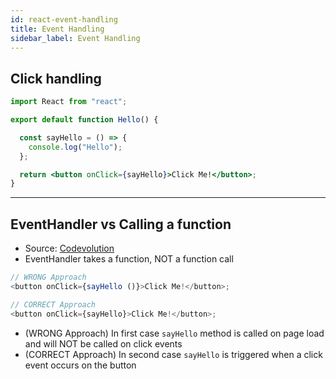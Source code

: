 ```yaml
---
id: react-event-handling
title: Event Handling
sidebar_label: Event Handling
---
```


## Click handling

```jsx title="Hello.js"
import React from "react";

export default function Hello() {

  const sayHello = () => {
    console.log("Hello");
  };

  return <button onClick={sayHello}>Click Me!</button>;
}

```

---

## EventHandler vs Calling a function

- Source: [Codevolution](https://www.youtube.com/watch?v=Znqv84xi8Vs&feature=youtu.be&t=184)
- EventHandler takes a function, NOT a function call

```js title="Hello.js"
// WRONG Approach
<button onClick={sayHello ()}>Click Me!</button>;

// CORRECT Approach
<button onClick={sayHello}>Click Me!</button>;
```

- (WRONG Approach) In first case `sayHello` method is called on page load and will NOT be called on click events
- (CORRECT Approach) In second case `sayHello` is triggered when a click event occurs on the button
